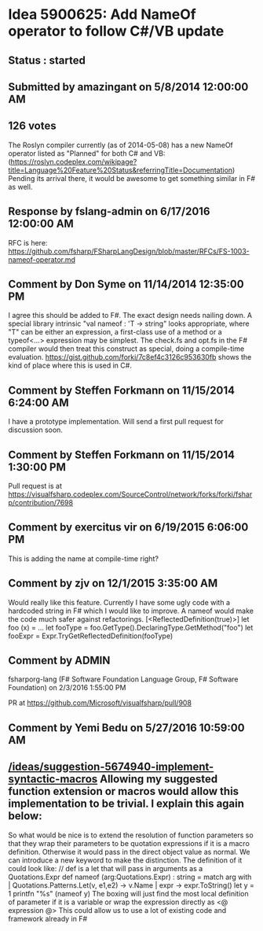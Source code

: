 # Idea 5900625: Add NameOf operator to follow C#/VB update #

## Status : started

## Submitted by amazingant on 5/8/2014 12:00:00 AM

## 126 votes

The Roslyn compiler currently (as of 2014-05-08) has a new NameOf operator listed as "Planned" for both C# and VB:
(https://roslyn.codeplex.com/wikipage?title=Language%20Feature%20Status&referringTitle=Documentation)
Pending its arrival there, it would be awesome to get something similar in F# as well.


## Response by fslang-admin on 6/17/2016 12:00:00 AM

RFC is here: https://github.com/fsharp/FSharpLangDesign/blob/master/RFCs/FS-1003-nameof-operator.md



## Comment by Don Syme on 11/14/2014 12:35:00 PM

I agree this should be added to F#.
The exact design needs nailing down. A special library intrinsic "val nameof : 'T -> string" looks appropriate, where "T" can be either an expression, a first-class use of a method or a typeof<...> expression may be simplest. The check.fs and opt.fs in the F# compiler would then treat this construct as special, doing a compile-time evaluation.
https://gist.github.com/forki/7c8ef4c3126c953630fb shows the kind of place where this is used in C#.

## Comment by Steffen Forkmann on 11/15/2014 6:24:00 AM

I have a prototype implementation. Will send a first pull request for discussion soon.

## Comment by Steffen Forkmann on 11/15/2014 1:30:00 PM

Pull request is at https://visualfsharp.codeplex.com/SourceControl/network/forks/forki/fsharp/contribution/7698

## Comment by exercitus vir on 6/19/2015 6:06:00 PM

This is adding the name at compile-time right?

## Comment by zjv on 12/1/2015 3:35:00 AM

Would really like this feature. Currently I have some ugly code with a hardcoded string in F# which I would like to improve. A nameof would make the code much safer against refactorings.
[<ReflectedDefinition(true)>]
let foo (x) = ...
let fooType = foo.GetType().DeclaringType.GetMethod("foo")
let fooExpr = Expr.TryGetReflectedDefinition(fooType)

## Comment by ADMIN
fsharporg-lang (F# Software Foundation Language Group, F# Software Foundation) on 2/3/2016 1:55:00 PM

PR at https://github.com/Microsoft/visualfsharp/pull/908

## Comment by Yemi Bedu on 5/27/2016 10:59:00 AM

[/ideas/suggestion-5674940-implement-syntactic-macros](/ideas/suggestion-5674940-implement-syntactic-macros.md)
Allowing my suggested function extension or macros would allow this implementation to be trivial. I explain this again below:
-----
So what would be nice is to extend the resolution of function parameters so that they wrap their parameters to be quotation expressions if it is a macro definition. Otherwise it would pass in the direct object value as normal. We can introduce a new keyword to make the distinction.
The definition of it could look like:
// def is a let that will pass in arguments as a Quotations.Expr
def nameof (arg:Quotations.Expr) : string = match arg with | Quotations.Patterns.Let(v, e1,e2) -> v.Name | expr -> expr.ToString()
let y = 1
printfn "%s" (nameof y)
The boxing will just find the most local definition of parameter if it is a variable or wrap the expression directly as <@ expression @>
This could allow us to use a lot of existing code and framework already in F#

